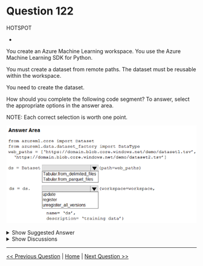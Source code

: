 # Question 122

HOTSPOT

-

You create an Azure Machine Learning workspace. You use the Azure Machine Learning SDK for Python.

You must create a dataset from remote paths. The dataset must be reusable within the workspace.

You need to create the dataset.

How should you complete the following code segment? To answer, select the appropriate options in the answer area.

NOTE: Each correct selection is worth one point.

![Question Image](../images/q122_q_image398.png)

<details>
  <summary>Show Suggested Answer</summary>

<img src="../images/q122_ans_0_image399.png" alt="Answer Image"><br>

</details>

<details>
  <summary>Show Discussions</summary>

<blockquote><p><strong>labriji</strong> <code>(Wed 23 Oct 2024 17:54)</code> - <em>Upvotes: 6</em></p><p>given answer is correct 😄</p></blockquote>
<blockquote><p><strong>hammamse</strong> <code>(Thu 03 Oct 2024 10:46)</code> - <em>Upvotes: 2</em></p><p>given answer is true</p></blockquote>

</details>

---

[<< Previous Question](question_121.md) | [Home](/index.md) | [Next Question >>](question_123.md)
